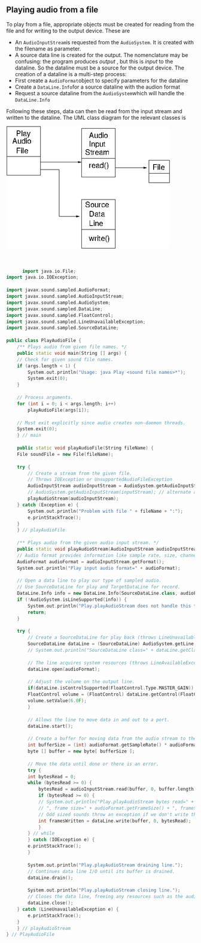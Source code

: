 
##  Playing audio from a file 


To play from a file, appropriate objects must be created for reading
      from the file and for writing to the output device. These are

+ An `AudioInputStream`is requested from the `AudioSystem`. It is created with the filename as
	  parameter.
+ A source data line is created for the output. The nomenclature
	  may be confusing: the program produces _output_ , but this
	  is _input_ to the dataline. So the dataline must be a source
	  for the output device. The creation of a dataline is a multi-step
	  process:
+ First create a `AudioFormat`object to specify
	      parameters for the dataline
+ Create a `DataLine.Info`for a source dataline with
	      the audion format
+ Request a source dataline from the `AudioSystem`which
	      will handle the `DataLine.Info`

Following these steps, data can then be read from the input stream and written
      to the dataline.
      The UML class diagram for the relevant classes is


![alt text](PlayAudioFile.png)

```cpp

      
      import java.io.File;
import java.io.IOException;
     
import javax.sound.sampled.AudioFormat;
import javax.sound.sampled.AudioInputStream;
import javax.sound.sampled.AudioSystem;
import javax.sound.sampled.DataLine;
import javax.sound.sampled.FloatControl;
import javax.sound.sampled.LineUnavailableException;
import javax.sound.sampled.SourceDataLine;
     
public class PlayAudioFile {
    /** Plays audio from given file names. */
    public static void main(String [] args) {
	// Check for given sound file names.
	if (args.length < 1) {
	    System.out.println("Usage: java Play <sound file names>*");
	    System.exit(0);
	}
     
	// Process arguments.
	for (int i = 0; i < args.length; i++)
	    playAudioFile(args[i]);
     
	// Must exit explicitly since audio creates non-daemon threads.
	System.exit(0);
    } // main
     
    public static void playAudioFile(String fileName) {
	File soundFile = new File(fileName);
     
	try {
	    // Create a stream from the given file.
	    // Throws IOException or UnsupportedAudioFileException
	    AudioInputStream audioInputStream = AudioSystem.getAudioInputStream(soundFile);
	    // AudioSystem.getAudioInputStream(inputStream); // alternate audio stream from inputstream
	    playAudioStream(audioInputStream);
	} catch (Exception e) {
	    System.out.println("Problem with file " + fileName + ":");
	    e.printStackTrace();
	}
    } // playAudioFile
     
    /** Plays audio from the given audio input stream. */
    public static void playAudioStream(AudioInputStream audioInputStream) {
	// Audio format provides information like sample rate, size, channels.
	AudioFormat audioFormat = audioInputStream.getFormat();
	System.out.println("Play input audio format=" + audioFormat);
     
	// Open a data line to play our type of sampled audio.
	// Use SourceDataLine for play and TargetDataLine for record.
	DataLine.Info info = new DataLine.Info(SourceDataLine.class, audioFormat);
	if (!AudioSystem.isLineSupported(info)) {
	    System.out.println("Play.playAudioStream does not handle this type of audio on this system.");
	    return;
	}
     
	try {
	    // Create a SourceDataLine for play back (throws LineUnavailableException).
	    SourceDataLine dataLine = (SourceDataLine) AudioSystem.getLine(info);
	    // System.out.println("SourceDataLine class=" + dataLine.getClass());
     
	    // The line acquires system resources (throws LineAvailableException).
	    dataLine.open(audioFormat);
     
	    // Adjust the volume on the output line.
	    if(dataLine.isControlSupported(FloatControl.Type.MASTER_GAIN)) {
		FloatControl volume = (FloatControl) dataLine.getControl(FloatControl.Type.MASTER_GAIN);
		volume.setValue(6.0F);
	    }
     
	    // Allows the line to move data in and out to a port.
	    dataLine.start();
     
	    // Create a buffer for moving data from the audio stream to the line.
	    int bufferSize = (int) audioFormat.getSampleRate() * audioFormat.getFrameSize();
	    byte [] buffer = new byte[ bufferSize ];
     
	    // Move the data until done or there is an error.
	    try {
		int bytesRead = 0;
		while (bytesRead >= 0) {
		    bytesRead = audioInputStream.read(buffer, 0, buffer.length);
		    if (bytesRead >= 0) {
			// System.out.println("Play.playAudioStream bytes read=" + bytesRead +
			// ", frame size=" + audioFormat.getFrameSize() + ", frames read=" + bytesRead / audioFormat.getFrameSize());
			// Odd sized sounds throw an exception if we don't write the same amount.
			int framesWritten = dataLine.write(buffer, 0, bytesRead);
		    }
		} // while
	    } catch (IOException e) {
		e.printStackTrace();
	    }
     
	    System.out.println("Play.playAudioStream draining line.");
	    // Continues data line I/O until its buffer is drained.
	    dataLine.drain();
     
	    System.out.println("Play.playAudioStream closing line.");
	    // Closes the data line, freeing any resources such as the audio device.
	    dataLine.close();
	} catch (LineUnavailableException e) {
	    e.printStackTrace();
	}
    } // playAudioStream
} // PlayAudioFile


      
    
```
